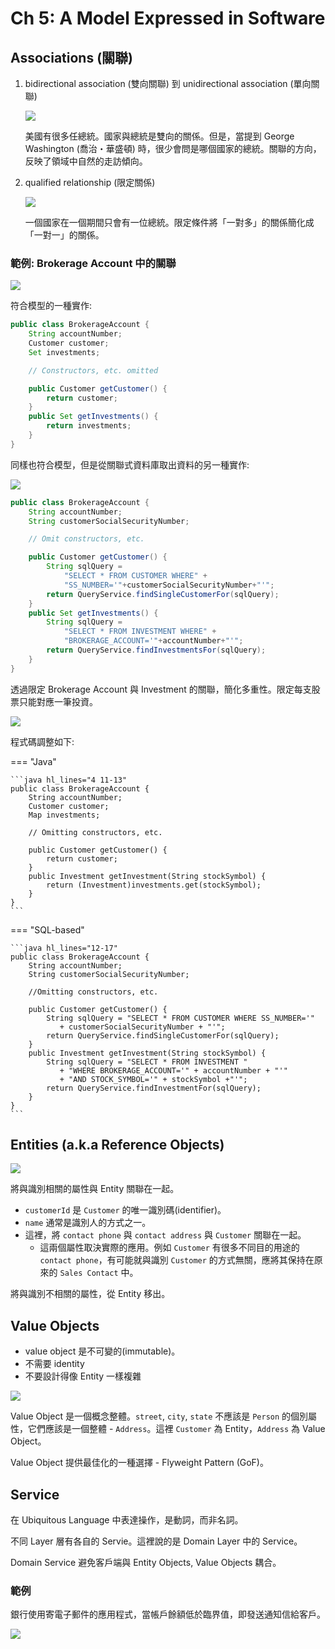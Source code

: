 # Ch 5: A Model Expressed in Software

## Associations (關聯)

1. bidirectional association (雙向關聯) 到 unidirectional association (單向關聯)

   ![](05/01.png)

   美國有很多任總統。國家與總統是雙向的關係。但是，當提到 George Washington (喬治・華盛頓) 時，很少會問是哪個國家的總統。關聯的方向，反映了領域中自然的走訪傾向。

2. qualified relationship (限定關係)

   ![](05/02.png)

   一個國家在一個期間只會有一位總統。限定條件將「一對多」的關係簡化成「一對一」的關係。

### 範例: Brokerage Account 中的關聯

![](05/03.png)

符合模型的一種實作:

```java
public class BrokerageAccount {
    String accountNumber;
    Customer customer;
    Set investments;

    // Constructors, etc. omitted

    public Customer getCustomer() {
        return customer;
    }
    public Set getInvestments() {
        return investments;
    }
}
```

同樣也符合模型，但是從關聯式資料庫取出資料的另一種實作:

![](05/04.png)

```java
public class BrokerageAccount {
    String accountNumber;
    String customerSocialSecurityNumber;

    // Omit constructors, etc.

    public Customer getCustomer() {
        String sqlQuery =
            "SELECT * FROM CUSTOMER WHERE" +
            "SS_NUMBER='"+customerSocialSecurityNumber+"'";
        return QueryService.findSingleCustomerFor(sqlQuery);
    }
    public Set getInvestments() {
        String sqlQuery =
            "SELECT * FROM INVESTMENT WHERE" +
            "BROKERAGE_ACCOUNT='"+accountNumber+"'";
        return QueryService.findInvestmentsFor(sqlQuery);
    }
}
```

透過限定 Brokerage Account 與 Investment 的關聯，簡化多重性。限定每支股票只能對應一筆投資。

![](05/05.png)

程式碼調整如下:

=== "Java"

    ```java hl_lines="4 11-13"
    public class BrokerageAccount {
        String accountNumber;
        Customer customer;
        Map investments;
    
        // Omitting constructors, etc.
    
        public Customer getCustomer() {
            return customer;
        }
        public Investment getInvestment(String stockSymbol) {
            return (Investment)investments.get(stockSymbol);
        }
    }
    ```

=== "SQL-based"

    ```java hl_lines="12-17"
    public class BrokerageAccount {
        String accountNumber;
        String customerSocialSecurityNumber;

        //Omitting constructors, etc.

        public Customer getCustomer() {
            String sqlQuery = "SELECT * FROM CUSTOMER WHERE SS_NUMBER='"
               + customerSocialSecurityNumber + "'";
            return QueryService.findSingleCustomerFor(sqlQuery);
        }
        public Investment getInvestment(String stockSymbol) {
            String sqlQuery = "SELECT * FROM INVESTMENT "
               + "WHERE BROKERAGE_ACCOUNT='" + accountNumber + "'"
               + "AND STOCK_SYMBOL='" + stockSymbol +"'";
            return QueryService.findInvestmentFor(sqlQuery);
        }
    }
    ```

## Entities (a.k.a Reference Objects)

![](05/06.png)

將與識別相關的屬性與 Entity 關聯在一起。

- `customerId` 是 `Customer` 的唯一識別碼(identifier)。
- `name` 通常是識別人的方式之一。
- 這裡，將 `contact phone` 與 `contact address` 與 `Customer` 關聯在一起。
    - 這兩個屬性取決實際的應用。例如 `Customer` 有很多不同目的用途的 `contact phone`，有可能就與識別 `Customer` 的方式無關，應將其保持在原來的 `Sales Contact` 中。

將與識別不相關的屬性，從 Entity 移出。

## Value Objects

- value object 是不可變的(immutable)。
- 不需要 identity
- 不要設計得像 Entity 一樣複雜

![](05/07.png)

Value Object 是一個概念整體。`street`, `city`, `state` 不應該是 `Person` 的個別屬性，它們應該是一個整體 - `Address`。這裡 `Customer` 為 Entity，`Address` 為 Value Object。

Value Object 提供最佳化的一種選擇 - Flyweight Pattern (GoF)。

## Service

在 Ubiquitous Language 中表達操作，是動詞，而非名詞。

不同 Layer 層有各自的 Servie。這裡說的是 Domain Layer 中的 Service。

Domain Service 避免客戶端與 Entity Objects, Value Objects 耦合。

### 範例

銀行使用寄電子郵件的應用程式，當帳戶餘額低於臨界值，即發送通知信給客戶。

![](05/08.svg)


